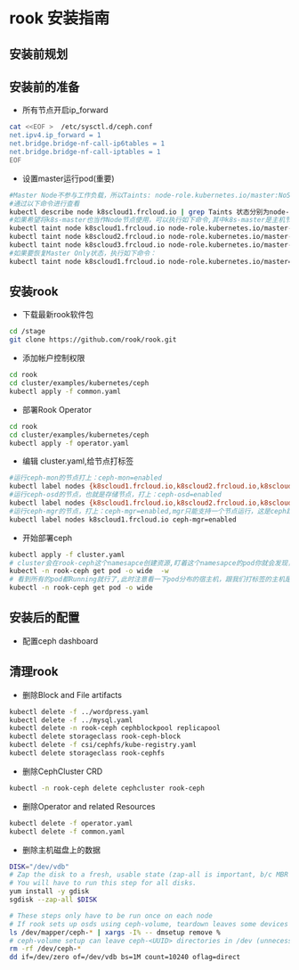# rook 安装指南



## 安装前规划



## 安装前的准备


+ 所有节点开启ip_forward
``` bash
cat <<EOF >  /etc/sysctl.d/ceph.conf
net.ipv4.ip_forward = 1
net.bridge.bridge-nf-call-ip6tables = 1
net.bridge.bridge-nf-call-iptables = 1
EOF
```

+ 设置master运行pod(重要)

``` bash
#Master Node不参与工作负载，所以Taints: node-role.kubernetes.io/master:NoSchedule
#通过以下命令进行查看
kubectl describe node k8scloud1.frcloud.io | grep Taints 状态分别为node-role.kubernetes.io/master:NoSchedule 或<none>
#如果希望将k8s-master也当作Node节点使用，可以执行如下命令,其中k8s-master是主机节点hostname：
kubectl taint node k8scloud1.frcloud.io node-role.kubernetes.io/master-
kubectl taint node k8scloud2.frcloud.io node-role.kubernetes.io/master-
kubectl taint node k8scloud3.frcloud.io node-role.kubernetes.io/master-
#如果要恢复Master Only状态，执行如下命令：
kubectl taint node k8scloud1.frcloud.io node-role.kubernetes.io/master=:NoSchedule
```

## 安装rook

+ 下载最新rook软件包
``` bash
cd /stage
git clone https://github.com/rook/rook.git

```


+ 添加帐户控制权限
``` bash
cd rook
cd cluster/examples/kubernetes/ceph
kubectl apply -f common.yaml
```

+ 部署Rook Operator
``` bash
cd rook
cd cluster/examples/kubernetes/ceph
kubectl apply -f operator.yaml
```

+ 编辑 cluster.yaml,给节点打标签
``` bash
#运行ceph-mon的节点打上：ceph-mon=enabled
kubectl label nodes {k8scloud1.frcloud.io,k8scloud2.frcloud.io,k8scloud3.frcloud.io} ceph-mon=enabled
#运行ceph-osd的节点，也就是存储节点，打上：ceph-osd=enabled
kubectl label nodes {k8scloud1.frcloud.io,k8scloud2.frcloud.io,k8scloud3.frcloud.io} ceph-osd=enabled
#运行ceph-mgr的节点，打上：ceph-mgr=enabled,mgr只能支持一个节点运行，这是ceph跑k8s里的局限
kubectl label nodes k8scloud1.frcloud.io ceph-mgr=enabled
```

+ 开始部署ceph
``` bash
kubectl apply -f cluster.yaml
# cluster会在rook-ceph这个namesapce创建资源,盯着这个namesapce的pod你就会发现，它在按照顺序创建Pod
kubectl -n rook-ceph get pod -o wide  -w
# 看到所有的pod都Running就行了,此时注意看一下pod分布的宿主机，跟我们打标签的主机是一致的
kubectl -n rook-ceph get pod -o wide
```


## 安装后的配置

+ 配置ceph dashboard

## 清理rook

+ 删除Block and File artifacts
```bash
kubectl delete -f ../wordpress.yaml
kubectl delete -f ../mysql.yaml
kubectl delete -n rook-ceph cephblockpool replicapool
kubectl delete storageclass rook-ceph-block
kubectl delete -f csi/cephfs/kube-registry.yaml
kubectl delete storageclass rook-cephfs
```

+ 删除CephCluster CRD
```bash
kubectl -n rook-ceph delete cephcluster rook-ceph
```

+ 删除Operator and related Resources
```bash
kubectl delete -f operator.yaml
kubectl delete -f common.yaml
```
+ 删除主机磁盘上的数据
```bash
DISK="/dev/vdb"
# Zap the disk to a fresh, usable state (zap-all is important, b/c MBR has to be clean)
# You will have to run this step for all disks.
yum install -y gdisk
sgdisk --zap-all $DISK

# These steps only have to be run once on each node
# If rook sets up osds using ceph-volume, teardown leaves some devices mapped that lock the disks.
ls /dev/mapper/ceph-* | xargs -I% -- dmsetup remove %
# ceph-volume setup can leave ceph-<UUID> directories in /dev (unnecessary clutter)
rm -rf /dev/ceph-*
dd if=/dev/zero of=/dev/vdb bs=1M count=10240 oflag=direct
```
